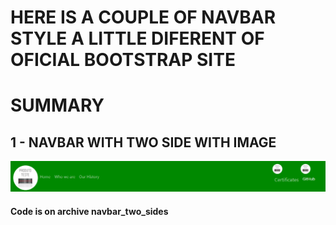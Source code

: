 # HERE IS A COUPLE OF NAVBAR STYLE A LITTLE DIFERENT OF OFICIAL BOOTSTRAP SITE


# SUMMARY


## 1 - NAVBAR WITH TWO SIDE WITH IMAGE

![Exemplo](https://github.com/ter-9001/bootstrap-exemplos/blob/master/navbar%20styles/Screenshot_50.png)

#### Code is on archive navbar_two_sides

